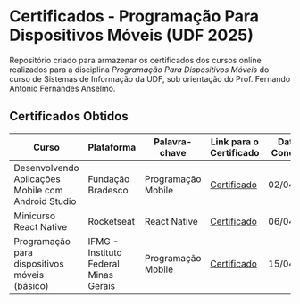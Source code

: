 # Certificados - Programação Para Dispositivos Móveis (UDF 2025)

Repositório criado para armazenar os certificados dos cursos online realizados para a disciplina *Programação Para Dispositivos Móveis* do curso de Sistemas de Informação da UDF, sob orientação do Prof. Fernando Antonio Fernandes Anselmo.

## Certificados Obtidos

| Curso                                      | Plataforma         | Palavra-chave         | Link para o Certificado                                                                                          | Data de Conclusão |
|--------------------------------------------|--------------------|-----------------------|---------------------------------------------------------------------------------------------------------------|-------------------|
| Desenvolvendo Aplicações Mobile com Android Studio | Fundação Bradesco | Programação Mobile    | [Certificado](https://github.com/danielaureliano/Certificados-Programacao-Mobile-UDF-2025/blob/main/Certificados/Certificado%20Desenvolvemendo%20Aplicacoes%20Mobile%20com%20Android%20Studio%20-%20Daniel%20Aureliano.pdf.pdf) | 02/04/2025  |
| Minicurso React Native                     | Rocketseat         | React Native          | [Certificado](https://github.com/danielaureliano/Certificados-Programacao-Mobile-UDF-2025/blob/2a22a85527436840ac0d5198d06b081fb96ff0d3/Certificados/Minicurso%20React%20Native.pdf)                  | 06/04/2025  |
| Programação para dispositivos móveis (básico) | IFMG - Instituto Federal Minas Gerais | Programação Mobile    | [Certificado](https://github.com/danielaureliano/Certificados-Programacao-Mobile-UDF-2025/blob/fd6f95320e35240170216d880f5474424cf1b1d4/Certificados/Programa%C3%A7%C3%A3o_para_dispositivos_m%C3%B3veis_(b%C3%A1sico)-Gere_o_seu_certificado_86692.pdf) | 15/04/2025  |

